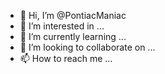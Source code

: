 - 👋 Hi, I’m @PontiacManiac
- 👀 I’m interested in ...
- 🌱 I’m currently learning ...
- 💞️ I’m looking to collaborate on ...
- 📫 How to reach me ...

<!---
PontiacManiac/PontiacManiac is a ✨ special ✨ repository because its `README.md` (this file) appears on your GitHub profile.
You can click the Preview link to take a look at your changes.
--->
